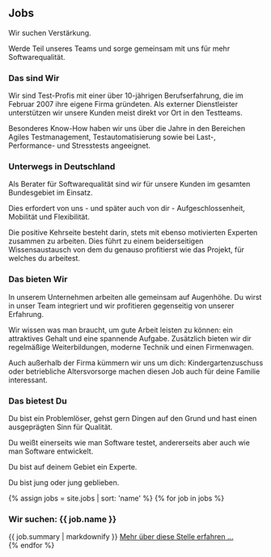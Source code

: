 ## Jobs

Wir suchen Verstärkung.

Werde Teil unseres Teams und sorge gemeinsam mit uns für mehr Software­qualität.

### Das sind Wir

Wir sind Test-Profis mit einer über 10-jährigen Berufs­erfahrung, die im Februar 
2007 ihre eigene Firma gründeten. Als externer Dienstleister unterstützen wir 
unsere Kunden meist direkt vor Ort in den Testteams.

Besonderes Know-How haben wir uns über die Jahre in den Bereichen Agiles 
Test­management, Test­­automatisierung sowie bei Last-, Performance- und 
Stress­tests angeeignet.

### Unterwegs in Deutschland
Als Berater für Softwarequalität sind wir für unsere Kunden im gesamten 
Bundesgebiet im Einsatz.

Dies erfordert von uns - und später auch von dir - Aufgeschlossenheit, Mobilität 
und Flexibilität.

Die positive Kehrseite besteht darin, stets mit ebenso motivierten Experten 
zusammen zu arbeiten. Dies führt zu einem beiderseitigen Wissensaustausch von 
dem du genauso profitierst wie das Projekt, für welches du arbeitest.

### Das bieten Wir

In unserem Unternehmen arbeiten alle gemeinsam auf Augenhöhe. Du wirst in unser 
Team integriert und wir profitieren gegenseitig von unserer Erfahrung.

Wir wissen was man braucht, um gute Arbeit leisten zu können: ein attraktives 
Gehalt und eine spannende Aufgabe. Zusätzlich bieten wir dir regelmäßige 
Weiterbildungen, moderne Technik und einen Firmenwagen.

Auch außerhalb der Firma kümmern wir uns um dich: Kindergartenzuschuss oder 
betriebliche Altersvorsorge machen diesen Job auch für deine Familie interessant.

### Das bietest Du

Du bist ein Problemlöser, gehst gern Dingen auf den Grund und hast einen 
ausgeprägten Sinn für Qualität.

Du weißt einerseits wie man Software testet, andererseits aber auch wie man 
Software entwickelt.

Du bist auf deinem Gebiet ein Experte.

Du bist jung oder jung geblieben.

{% assign jobs = site.jobs | sort: 'name' %}
{% for job in jobs %}
  <div class="job">
      <h3 class="name">Wir suchen: {{ job.name }}</h3> 
      {{ job.summary | markdownify }}
      <a href="{{ job.url }}">Mehr über diese Stelle erfahren ...</a>
   </div>
{% endfor %}
